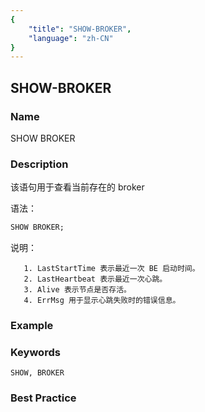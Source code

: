 ```yaml
---
{
    "title": "SHOW-BROKER",
    "language": "zh-CN"
}
---
```


<!--
Licensed to the Apache Software Foundation (ASF) under one
or more contributor license agreements.  See the NOTICE file
distributed with this work for additional information
regarding copyright ownership.  The ASF licenses this file
to you under the Apache License, Version 2.0 (the
"License"); you may not use this file except in compliance
with the License.  You may obtain a copy of the License at

  http://www.apache.org/licenses/LICENSE-2.0

Unless required by applicable law or agreed to in writing,
software distributed under the License is distributed on an
"AS IS" BASIS, WITHOUT WARRANTIES OR CONDITIONS OF ANY
KIND, either express or implied.  See the License for the
specific language governing permissions and limitations
under the License.
-->

## SHOW-BROKER

### Name

SHOW BROKER

### Description

该语句用于查看当前存在的 broker

语法：

```sql
SHOW BROKER;
```

说明：

       1. LastStartTime 表示最近一次 BE 启动时间。
       2. LastHeartbeat 表示最近一次心跳。
       3. Alive 表示节点是否存活。
       4. ErrMsg 用于显示心跳失败时的错误信息。

### Example

### Keywords

    SHOW, BROKER

### Best Practice

